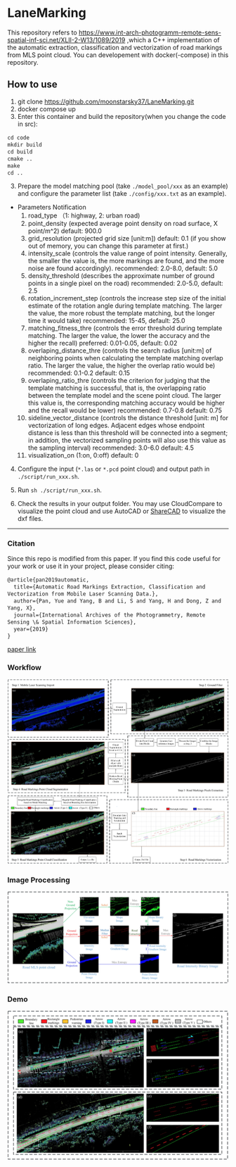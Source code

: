 # LaneMarking
This repository refers to https://www.int-arch-photogramm-remote-sens-spatial-inf-sci.net/XLII-2-W13/1089/2019 ,which a C++ implementation of the automatic extraction, classification and vectorization of road markings from MLS point cloud. You can developement with docker(-compose) in this repository.


## How to use
1. git clone https://github.com/moonstarsky37/LaneMarking.git
2. docker compose up
3. Enter this container and build the repository(when you change the code in src):

```bash=
cd code
mkdir build
cd build
cmake .. 
make 
cd ..
```

3. Prepare the model matching pool (take `./model_pool/xxx` as an example) and configure the parameter list (take `./config/xxx.txt` as an example).

  * Parameters Notification
	1. road_type （1: highway, 2: urban road)
	2. point_density (expected average point density on road surface, X point/m^2) default: 900.0
	3. grid_resolution (projected grid size [unit:m]) default: 0.1 (if you show out of memory, you can change this parameter at first.)
	4. intensity_scale (controls the value range of point intensity. Generally, the smaller the value is, the more markings are found, and the more noise are found accordingly). recommended: 2.0-8.0, default: 5.0
	5. density_threshold (describes the approximate number of ground points in a single pixel on the road) recommended: 2.0-5.0, default: 2.5
	6. rotation_increment_step  (controls the increase step size of the initial estimate of the rotation angle during template matching. The larger the value, the more robust the template matching, but the longer time it would take) recommended: 15-45, default: 25.0
	7. matching_fitness_thre (controls the error threshold during template matching. The larger the value, the lower the accuracy and the higher the recall) preferred: 0.01-0.05, default: 0.02
	8. overlaping_distance_thre (controls the search radius [unit:m] of neighboring points when calculating the template matching overlap ratio. The larger the value, the higher the overlap ratio would be) recommended: 0.1-0.2 default: 0.15
	9. overlaping_ratio_thre (controls the criterion for judging that the template matching is successful, that is, the overlapping ratio between the template model and the scene point cloud. The larger this value is, the corresponding matching accuracy would be higher and the recall would be lower) recommended: 0.7-0.8 default: 0.75
	10. sideline_vector_distance (controls the distance threshold [unit: m] for vectorization of long edges. Adjacent edges whose endpoint distance is less than this threshold will be connected into a segment; in addition, the vectorized sampling points will also use this value as the sampling interval) recommended: 3.0-6.0 default: 4.5
	11. visualization_on (1:on, 0:off) default: 0

4. Configure the input (`*.las` or `*.pcd` point cloud) and output path in `./script/run_xxx.sh`.

5. Run `sh ./script/run_xxx.sh`. 

6. Check the results in your output folder. You may use CloudCompare to visualize the point cloud and use AutoCAD or [ShareCAD](https://beta.sharecad.org/) to visualize the dxf files.

------
### Citation
Since this repo is modified from this paper.
If you find this code useful for your work or use it in your project, please consider citing:

```
@article{pan2019automatic,
  title={Automatic Road Markings Extraction, Classification and Vectorization from Mobile Laser Scanning Data.},
  author={Pan, Yue and Yang, B and Li, S and Yang, H and Dong, Z and Yang, X},
  journal={International Archives of the Photogrammetry, Remote Sensing \& Spatial Information Sciences},
  year={2019}
}
```

[paper link](https://www.int-arch-photogramm-remote-sens-spatial-inf-sci.net/XLII-2-W13/1089/2019/)

### Workflow
 ![alt text](code/demo/framework.png)
### Image Processing
 ![alt text](code/demo/image_process.png)
### Demo
 ![alt text](code/demo/scenarios.png)
 
